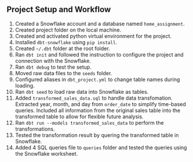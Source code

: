 ## Project Setup and Workflow

1. Created a Snowflake account and a database named `home_assignment`.
2. Created project folder on the local machine.
3. Created and activated python virtual environment for the project.
4. Installed `dbt-snowflake` using `pip install`.
5. Created `~/.dbt` folder at the root folder.
6. Ran `dbt init` and followed the instruction to configure the project and connection with the Snowflake.
7. Ran `dbt debug` to test the setup.
8. Moved raw data files to the `seeds` folder. 
9. Configured aliases in `dbt_project.yml` to change table names during loading.
9. Ran `dbt seed` to load raw data into Snowflake as tables.
10. Added `transformed_sales_data.sql` to handle data transfomation. Extracted year, month, and day from `order_date` to simplify time-based queries. Included all information from the original sales table into the transformed table to allow for flexible future analysis.
11. Ran `dbt run --models transformed_sales_data` to perform the transformations.
12. Tested the transformation result by quering the transformed table in Snowflake.
13. Added 4 SQL queries file to `queries` folder and tested the queries using the Snowflake worksheet.